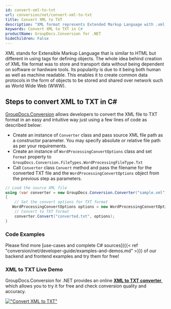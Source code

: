 ```yaml
---
id: convert-xml-to-txt
url: conversion/net/convert-xml-to-txt
title: Convert XML to TXT
description: "XML format represents Extended Markup Language with .xml extension. Learn how to convert XML to TXT file programmatically in C# language using GroupDocs.Conversion for .NET library."
keywords: Convert XML to TXT in C#
productName: GroupDocs.Conversion for .NET
hideChildren: False
---
```


XML stands for Extensible Markup Language that is similar to HTML but different in using tags for defining objects. The whole idea behind creation of XML file format was to store and transport data without being dependent on software or hardware tools. Its popularity is due to it being both human as well as machine readable. This enables it to create common data protocols in the form of objects to be stored and shared over network such as World Wide Web (WWW).

## Steps to convert XML to TXT in C#

[GroupDocs.Conversion](https://products.groupdocs.com/conversion/net) allows developers to convert the XML file to TXT format in an easy and intuitive way just using a few lines of code as described below:

* Create an instance of `Converter` class and pass source XML file path as a constructor parameter. You may specify absolute or relative file path as per your requirements. 
* Create an instance of `WordProcessingConvertOptions` class and set `Format` property to `GroupDocs.Conversion.FileTypes.WordProcessingFileType.Txt`
* Call `Converter` class `Convert` method and pass the filename for the converted TXT file and the `WordProcessingConvertOptions` object from the previous step as parameters.

```csharp
// Load the source XML file
using (var converter = new GroupDocs.Conversion.Converter("sample.xml"))
{
    // Set the convert options for TXT format
   WordProcessingConvertOptions options = new WordProcessingConvertOptions { Format = GroupDocs.Conversion.FileTypes.WordProcessingFileType.Txt };
    // Convert to TXT format
    converter.Convert("converted.txt", options);
}
```

### Code Examples

Please find more [use-cases and complete C# sources]({{< ref "conversion/net/developer-guide/examples-and-demos.md" >}}) of our backend and frontend examples and try them for free!

### XML to TXT Live Demo

GroupDocs.Conversion for .NET provides an online [**XML to TXT converter**](https://products.groupdocs.app/conversion/xml-to-txt), which allows you to try it for free and check conversion quality and accuracy.

[!["Convert XML to TXT"](conversion/net/images/convert-to-txt/convert-xml-to-txt.png)](https://products.groupdocs.app/conversion/xml-to-txt)